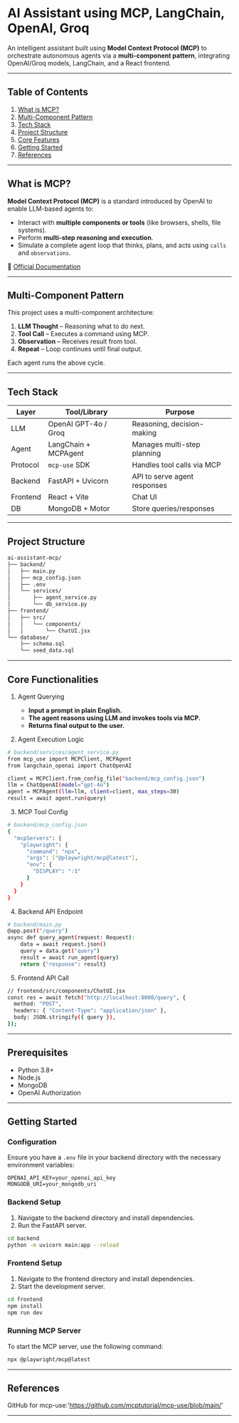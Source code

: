 # AI Assistant using MCP, LangChain, OpenAI, Groq

An intelligent assistant built using **Model Context Protocol (MCP)** to orchestrate autonomous agents via a **multi-component pattern**, integrating OpenAI/Groq models, LangChain, and a React frontend.

---

## Table of Contents
1. [What is MCP?](#what-is-mcp)
2. [Multi-Component Pattern](#multi-component-pattern)
3. [Tech Stack](#tech-stack)
4. [Project Structure](#project-structure)
5. [Core Features](#core-features)
6. [Getting Started](#getting-started)
7. [References](#references)

---

## What is MCP?

**Model Context Protocol (MCP)** is a standard introduced by OpenAI to enable LLM-based agents to:

- Interact with **multiple components or tools** (like browsers, shells, file systems).
- Perform **multi-step reasoning and execution**.
- Simulate a complete agent loop that thinks, plans, and acts using `calls` and `observations`.

🔗 [Official Documentation](https://platform.openai.com/docs/mcp)

---

## Multi-Component Pattern

This project uses a multi-component architecture:

1. **LLM Thought** – Reasoning what to do next.
2. **Tool Call** – Executes a command using MCP.
3. **Observation** – Receives result from tool.
4. **Repeat** – Loop continues until final output.

Each agent runs the above cycle.

---

## Tech Stack

| Layer | Tool/Library | Purpose |
|-------|--------------|---------|
| LLM | OpenAI GPT-4o / Groq | Reasoning, decision-making |
| Agent | LangChain + MCPAgent | Manages multi-step planning |
| Protocol | `mcp-use` SDK | Handles tool calls via MCP |
| Backend | FastAPI + Uvicorn | API to serve agent responses |
| Frontend | React + Vite | Chat UI |
| DB | MongoDB + Motor | Store queries/responses |

---

## Project Structure

```bash
ai-assistant-mcp/
├── backend/
│   ├── main.py
│   ├── mcp_config.json
│   ├── .env
│   └── services/
│       ├── agent_service.py
│       └── db_service.py
├── frontend/
│   ├── src/
│   │   └── components/
│   │       └── ChatUI.jsx
└── database/
    ├── schema.sql
    └── seed_data.sql
```
---

## Core Functionalities

1. Agent Querying
    - **Input a prompt in plain English.**
    - **The agent reasons using LLM and invokes tools via MCP.**
    - **Returns final output to the user.**

2. Agent Execution Logic
```bash
# backend/services/agent_service.py
from mcp_use import MCPClient, MCPAgent
from langchain_openai import ChatOpenAI

client = MCPClient.from_config_file("backend/mcp_config.json")
llm = ChatOpenAI(model="gpt-4o")
agent = MCPAgent(llm=llm, client=client, max_steps=30)
result = await agent.run(query)
```

3. MCP Tool Config
```bash
# backend/mcp_config.json
{
  "mcpServers": {
    "playwright": {
      "command": "npx",
      "args": ["@playwright/mcp@latest"],
      "env": {
        "DISPLAY": ":1"
      }
    }
  }
}
```

4. Backend API Endpoint
```bash
# backend/main.py
@app.post("/query")
async def query_agent(request: Request):
    data = await request.json()
    query = data.get("query")
    result = await run_agent(query)
    return {"response": result}
```
5. Frontend API Call
```bash
// frontend/src/components/ChatUI.jsx
const res = await fetch("http://localhost:8000/query", {
  method: "POST",
  headers: { "Content-Type": "application/json" },
  body: JSON.stringify({ query }),
});
```
---
## Prerequisites

- Python 3.8+
- Node.js
- MongoDB
- OpenAI Authorization
---


## Getting Started

### Configuration

Ensure you have a `.env` file in your backend directory with the necessary environment variables:

```plaintext
OPENAI_API_KEY=your_openai_api_key
MONGODB_URI=your_mongodb_uri
```

### Backend Setup

1. Navigate to the backend directory and install dependencies.
2. Run the FastAPI server.
```bash
cd backend
python -m uvicorn main:app --reload
```

### Frontend Setup

1. Navigate to the frontend directory and install dependencies.
2. Start the development server.
```bash
cd frontend
npm install
npm run dev
```

### Running MCP Server

To start the MCP server, use the following command:
```bash
npx @playwright/mcp@latest
```
---

##  References
GitHub for mcp-use:'https://github.com/mcptutorial/mcp-use/blob/main/'

---



